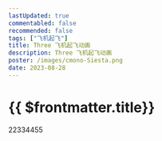 ```yaml
---
lastUpdated: true
commentabled: false
recommended: false
tags: ["飞机起飞"]
title: Three 飞机起飞动画
description: Three 飞机起飞动画
poster: /images/cmono-Siesta.png
date: 2023-08-28
---
```


# {{ $frontmatter.title}} #

22334455

<ClientOnly>
  <ThreePlane />
</ClientOnly>
